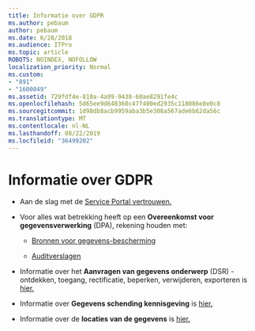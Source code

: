 ```yaml
---
title: Informatie over GDPR
ms.author: pebaum
author: pebaum
ms.date: 6/28/2018
ms.audience: ITPro
ms.topic: article
ROBOTS: NOINDEX, NOFOLLOW
localization_priority: Normal
ms.custom:
- "891"
- "1600049"
ms.assetid: 729fdf4e-810a-4a99-9438-60ae8291fe4c
ms.openlocfilehash: 5d65ee9d648360c47f400ed2935c118086e8e0c8
ms.sourcegitcommit: 1d98db8acb9959aba3b5e308a567ade6b62da56c
ms.translationtype: MT
ms.contentlocale: nl-NL
ms.lasthandoff: 08/22/2019
ms.locfileid: "36499202"
---
```

# <a name="information-about-gdpr"></a>Informatie over GDPR

- Aan de slag met de [Service Portal vertrouwen.](https://servicetrust.microsoft.com/ViewPage/GDPRGetStarted)

- Voor alles wat betrekking heeft op een **Overeenkomst voor gegevensverwerking** (DPA), rekening houden met:

  - [Bronnen voor gegevens-bescherming](https://servicetrust.microsoft.com/ViewPage/TrustDocuments)

  - [Auditverslagen](https://servicetrust.microsoft.com/ViewPage/MSComplianceGuide)

- Informatie over het **Aanvragen van gegevens onderwerp** (DSR) - ontdekken, toegang, rectificatie, beperken, verwijderen, exporteren is [hier.](https://docs.microsoft.com/microsoft-365/compliance/gdpr-dsr-office365)

- Informatie over **Gegevens schending kennisgeving** is [hier.](https://servicetrust.microsoft.com/ViewPage/GDPRBreach)

- Informatie over de **locaties van de gegevens** is [hier.](https://products.office.com/where-is-your-data-located?ms.officeurl=datamaps&amp;geo=All#All)
